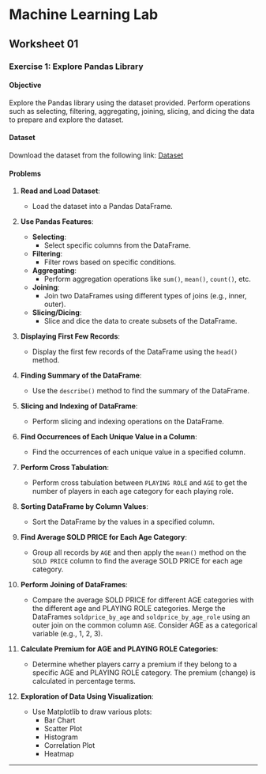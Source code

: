 # Machine Learning Lab

## Worksheet 01

### Exercise 1: Explore Pandas Library

#### Objective
Explore the Pandas library using the dataset provided. Perform operations such as selecting, filtering, aggregating, joining, slicing, and dicing the data to prepare and explore the dataset.

#### Dataset
Download the dataset from the following link: [Dataset](./IPL.csv)

#### Problems

1. **Read and Load Dataset**:
   - Load the dataset into a Pandas DataFrame.

2. **Use Pandas Features**:
   - **Selecting**:
     - Select specific columns from the DataFrame.
   - **Filtering**:
     - Filter rows based on specific conditions.
   - **Aggregating**:
     - Perform aggregation operations like `sum()`, `mean()`, `count()`, etc.
   - **Joining**:
     - Join two DataFrames using different types of joins (e.g., inner, outer).
   - **Slicing/Dicing**:
     - Slice and dice the data to create subsets of the DataFrame.

3. **Displaying First Few Records**:
   - Display the first few records of the DataFrame using the `head()` method.

4. **Finding Summary of the DataFrame**:
   - Use the `describe()` method to find the summary of the DataFrame.

5. **Slicing and Indexing of DataFrame**:
   - Perform slicing and indexing operations on the DataFrame.

6. **Find Occurrences of Each Unique Value in a Column**:
   - Find the occurrences of each unique value in a specified column.

7. **Perform Cross Tabulation**:
   - Perform cross tabulation between `PLAYING ROLE` and `AGE` to get the number of players in each age category for each playing role.

8. **Sorting DataFrame by Column Values**:
   - Sort the DataFrame by the values in a specified column.

9. **Find Average SOLD PRICE for Each Age Category**:
   - Group all records by `AGE` and then apply the `mean()` method on the `SOLD PRICE` column to find the average SOLD PRICE for each age category.

10. **Perform Joining of DataFrames**:
    - Compare the average SOLD PRICE for different AGE categories with the different age and PLAYING ROLE categories. Merge the DataFrames `soldprice_by_age` and `soldprice_by_age_role` using an outer join on the common column `AGE`. Consider AGE as a categorical variable (e.g., 1, 2, 3).

11. **Calculate Premium for AGE and PLAYING ROLE Categories**:
    - Determine whether players carry a premium if they belong to a specific AGE and PLAYING ROLE category. The premium (change) is calculated in percentage terms.

12. **Exploration of Data Using Visualization**:
    - Use Matplotlib to draw various plots:
        - Bar Chart
        - Scatter Plot
        - Histogram
        - Correlation Plot
        - Heatmap

---
